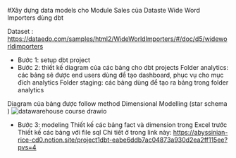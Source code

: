 #Xây dựng data models cho Module Sales của Dataste Wide Word Importers dùng dbt 

Dataset : https://dataedo.com/samples/html2/WideWorldImporters/#/doc/d5/wideworldimporters

- Bước 1: setup dbt project 
- Bước 2: thiết kế diagram của các bảng cho dbt projects 
Folder analytics: các bảng sẽ được end users dùng để tạo dashboard, phục vụ cho mục đích analytics
Folder staging: các bảng dùng để tạo ra bảng trong folder analytics

Diagram của bảng được follow method Dimensional Modelling (star schema )
![datawarehouse course drawio](https://github.com/LeThiThuHang/project01_dbt/assets/7856528/6fe00475-bcb6-4af1-9122-5bbaef3daf51)

- Bước 3: modeling
  Thiết kế các bảng fact và dimension trong Excel trước
  Thiết kế các bảng với file sql
  Chi tiết ở trong link này:
https://abyssinian-rice-cd0.notion.site/project1dbt-eabe6ddb7ac04873a930d2ea2ff115ee?pvs=4 
